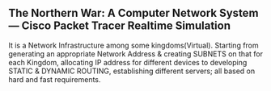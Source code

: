 ## The Northern War: A Computer Network System — Cisco Packet Tracer Realtime Simulation

It is a Network Infrastructure among some kingdoms(Virtual). Starting from generating an appropriate Network Address & creating SUBNETS on that for each Kingdom, allocating IP address for different devices to developing STATIC & DYNAMIC ROUTING, establishing different servers; all based on hard and fast requirements.
